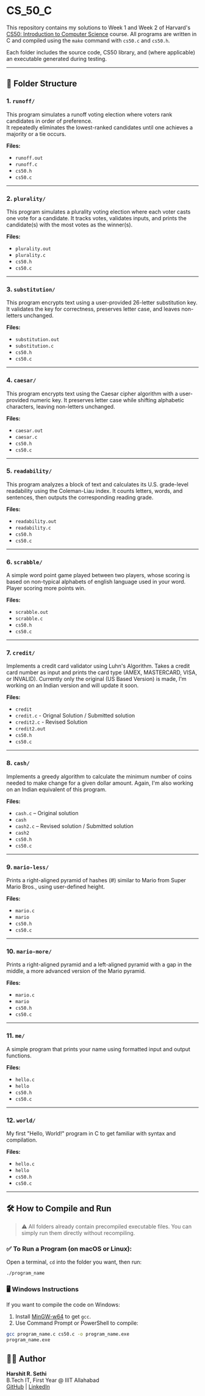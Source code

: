 # CS_50_C

This repository contains my solutions to Week 1 and Week 2 of Harvard's [CS50: Introduction to Computer Science](https://cs50.harvard.edu/x/) course. All programs are written in C and compiled using the `make` command with `cs50.c` and `cs50.h`.

Each folder includes the source code, CS50 library, and (where applicable) an executable generated during testing.

---

## 📁 Folder Structure

### 1. `runoff/`

This program simulates a runoff voting election where voters rank candidates in order of preference.  
It repeatedly eliminates the lowest-ranked candidates until one achieves a majority or a tie occurs.

**Files:**

- `runoff.out`
- `runoff.c`
- `cs50.h`
- `cs50.c`

---

### 2. `plurality/`

This program simulates a plurality voting election where each voter casts one vote for a candidate. It tracks votes, validates inputs, and prints the candidate(s) with the most votes as the winner(s).

**Files:**

- `plurality.out`
- `plurality.c`
- `cs50.h`
- `cs50.c`

---

### 3. `substitution/`

This program encrypts text using a user-provided 26-letter substitution key. It validates the key for correctness, preserves letter case, and leaves non-letters unchanged.

**Files:**

- `substitution.out`
- `substitution.c`
- `cs50.h`
- `cs50.c`

---

### 4. `caesar/`

This program encrypts text using the Caesar cipher algorithm with a user-provided numeric key. It preserves letter case while shifting alphabetic characters, leaving non-letters unchanged.

**Files:**

- `caesar.out`
- `caesar.c`
- `cs50.h`
- `cs50.c`

---

### 5. `readability/`

This program analyzes a block of text and calculates its U.S. grade-level readability using the Coleman-Liau index. It counts letters, words, and sentences, then outputs the corresponding reading grade.

**Files:**

- `readability.out`
- `readability.c`
- `cs50.h`
- `cs50.c`

---

### 6. `scrabble/`

A simple word point game played between two players, whose scoring is based on non-typical alphabets of english language used in your word. Player scoring more points win.

**Files:**

- `scrabble.out`
- `scrabble.c`
- `cs50.h`
- `cs50.c`

---

### 7. `credit/`

Implements a credit card validator using Luhn's Algorithm. Takes a credit card number as input and prints the card type (AMEX, MASTERCARD, VISA, or INVALID). Currently only the original (US Based Version) is made, I'm working on an Indian version and will update it soon.

**Files:**

- `credit`
- `credit.c` - Orignal Solution / Submitted solution
- `credit2.c` - Revised Solution
- `credit2.out`
- `cs50.h`
- `cs50.c`

---

### 8. `cash/`

Implements a greedy algorithm to calculate the minimum number of coins needed to make change for a given dollar amount. Again, I'm also working on an Indian equivalent of this program.

**Files:**

- `cash.c` – Original solution
- `cash`
- `cash2.c` – Revised solution / Submitted solution
- `cash2`
- `cs50.h`
- `cs50.c`

---

### 9. `mario-less/`

Prints a right-aligned pyramid of hashes (#) similar to Mario from Super Mario Bros., using user-defined height.

**Files:**

- `mario.c`
- `mario`
- `cs50.h`
- `cs50.c`

---

### 10. `mario-more/`

Prints a right-aligned pyramid and a left-aligned pyramid with a gap in the middle, a more advanced version of the Mario pyramid.

**Files:**

- `mario.c`
- `mario`
- `cs50.h`
- `cs50.c`

---

### 11. `me/`

A simple program that prints your name using formatted input and output functions.

**Files:**

- `hello.c`
- `hello`
- `cs50.h`
- `cs50.c`

---

### 12. `world/`

My first "Hello, World!" program in C to get familiar with syntax and compilation.

**Files:**

- `hello.c`
- `hello`
- `cs50.h`
- `cs50.c`

---

## 🛠 How to Compile and Run

> ⚠️ All folders already contain precompiled executable files. You can simply run them directly without recompiling.

### ✅ To Run a Program (on macOS or Linux):

Open a terminal, `cd` into the folder you want, then run:

```bash
./program_name
```

### 🖥️ Windows Instructions

If you want to compile the code on Windows:

1. Install [MinGW-w64](https://www.mingw-w64.org/) to get `gcc`.
2. Use Command Prompt or PowerShell to compile:

```bash
gcc program_name.c cs50.c -o program_name.exe
program_name.exe
```

## 👨‍💻 Author

**Harshit R. Sethi**  
B.Tech IT, First Year @ IIIT Allahabad  
[GitHub](https://github.com/HarshitRSethi) | [LinkedIn](https://linkedin.com/in/harshitrsethi)
